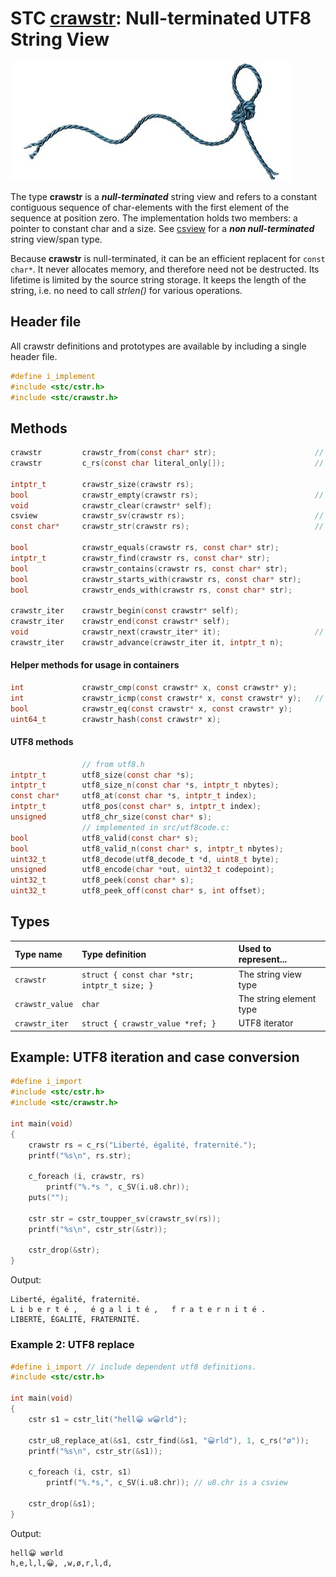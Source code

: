 # STC [crawstr](../include/stc/crawstr.h): Null-terminated UTF8 String View
![String](pics/string.jpg)

The type **crawstr** is a ***null-terminated*** string view and refers to a constant contiguous sequence of
char-elements with the first element of the sequence at position zero. The implementation holds two
members: a pointer to constant char and a size. See [csview](csview_api.md) for a ***non null-terminated***
string view/span type.

Because **crawstr** is null-terminated, it can be an efficient replacent for `const char*`. It never
allocates memory, and therefore need not be destructed. Its lifetime is limited by the source string
storage. It keeps the length of the string, i.e. no need to call *strlen()* for various operations.

## Header file

All crawstr definitions and prototypes are available by including a single header file.

```c
#define i_implement
#include <stc/cstr.h>
#include <stc/crawstr.h>
```
## Methods

```c
crawstr         crawstr_from(const char* str);                      // construct from const char*
crawstr         c_rs(const char literal_only[]);                    // construct from literal, no strlen()

intptr_t        crawstr_size(crawstr rs);
bool            crawstr_empty(crawstr rs);                          // check if size == 0
void            crawstr_clear(crawstr* self);
csview          crawstr_sv(crawstr rs);                             // convert to csview type
const char*     crawstr_str(crawstr rs);                            // get null-terminated const char*

bool            crawstr_equals(crawstr rs, const char* str);
intptr_t        crawstr_find(crawstr rs, const char* str);
bool            crawstr_contains(crawstr rs, const char* str);
bool            crawstr_starts_with(crawstr rs, const char* str);
bool            crawstr_ends_with(crawstr rs, const char* str);

crawstr_iter    crawstr_begin(const crawstr* self);
crawstr_iter    crawstr_end(const crawstr* self);
void            crawstr_next(crawstr_iter* it);                     // utf8 codepoint step, not byte!
crawstr_iter    crawstr_advance(crawstr_iter it, intptr_t n);
```

#### Helper methods for usage in containers
```c
int             crawstr_cmp(const crawstr* x, const crawstr* y);
int             crawstr_icmp(const crawstr* x, const crawstr* y);   // depends on src/utf8code.c:
bool            crawstr_eq(const crawstr* x, const crawstr* y);
uint64_t        crawstr_hash(const crawstr* x);
```

#### UTF8 methods
```c
                // from utf8.h
intptr_t        utf8_size(const char *s);
intptr_t        utf8_size_n(const char *s, intptr_t nbytes);            // number of UTF8 codepoints within n bytes
const char*     utf8_at(const char *s, intptr_t index);                 // from UTF8 index to char* position
intptr_t        utf8_pos(const char* s, intptr_t index);                // from UTF8 index to byte index position
unsigned        utf8_chr_size(const char* s);                           // UTF8 character size: 1-4
                // implemented in src/utf8code.c:
bool            utf8_valid(const char* s);
bool            utf8_valid_n(const char* s, intptr_t nbytes);
uint32_t        utf8_decode(utf8_decode_t *d, uint8_t byte);            // decode next byte to utf8, return state.
unsigned        utf8_encode(char *out, uint32_t codepoint);             // encode unicode cp into out buffer
uint32_t        utf8_peek(const char* s);                               // codepoint value of character at s
uint32_t        utf8_peek_off(const char* s, int offset);               // codepoint value at utf8 pos (may be negative)
```

## Types

| Type name       | Type definition                            | Used to represent...     |
|:----------------|:-------------------------------------------|:-------------------------|
| `crawstr`       | `struct { const char *str; intptr_t size; }` | The string view type     |
| `crawstr_value` | `char`                                     | The string element type  |
| `crawstr_iter`  | `struct { crawstr_value *ref; }`           | UTF8 iterator            |

## Example: UTF8 iteration and case conversion
```c
#define i_import
#include <stc/cstr.h>
#include <stc/crawstr.h>

int main(void)
{
    crawstr rs = c_rs("Liberté, égalité, fraternité.");
    printf("%s\n", rs.str);

    c_foreach (i, crawstr, rs)
        printf("%.*s ", c_SV(i.u8.chr));
    puts("");

    cstr str = cstr_toupper_sv(crawstr_sv(rs));
    printf("%s\n", cstr_str(&str));

    cstr_drop(&str);
}
```
Output:
```
Liberté, égalité, fraternité.
L i b e r t é ,   é g a l i t é ,   f r a t e r n i t é . 
LIBERTÉ, ÉGALITÉ, FRATERNITÉ.
```

### Example 2: UTF8 replace
```c
#define i_import // include dependent utf8 definitions.
#include <stc/cstr.h>

int main(void)
{
    cstr s1 = cstr_lit("hell😀 w😀rld");

    cstr_u8_replace_at(&s1, cstr_find(&s1, "😀rld"), 1, c_rs("ø"));
    printf("%s\n", cstr_str(&s1));

    c_foreach (i, cstr, s1)
        printf("%.*s,", c_SV(i.u8.chr)); // u8.chr is a csview

    cstr_drop(&s1);
}
```
Output:
```
hell😀 wørld
h,e,l,l,😀, ,w,ø,r,l,d,
```
